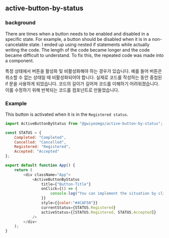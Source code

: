 ## active-button-by-status 

### background
There are times when a button needs to be enabled and disabled in a specific state.
For example, a button should be disabled when it is in a non-cancelable state.
I ended up using nested if statements while actually writing the code.
The length of the code became longer and the code became difficult to understand.
To fix this, the repeated code was made into a component.

특정 상태에서 버튼을 활성화 및 비활성화해야 하는 경우가 있습니다.
예를 들어 버튼은 취소할 수 없는 상태일 때 비활성화되어야 합니다.
실제로 코드를 작성하는 동안 중첩된 if 문을 사용하게 되었습니다.
코드의 길이가 길어져 코드를 이해하기 어려워졌습니다.
이를 수정하기 위해 반복되는 코드를 컴포넌트로 만들었습니다.


### Example

This button is activated when it is in the `Registered status`.

```javascript
import ActiveButtonByStatus from "@gwiyeomgo/active-button-by-status";

const STATUS = {
    Completed: "Completed",
    Cancelled: "Cancelled",
    Registered: "Registered",
    Accepted: "Accepted"
};

export default function App() {
    return (
        <div className="App">
            <ActiveButtonByStatus
                title={"Button-Title"}
                onClick={() => {
                    console.log("You can implement the situation by clicking the button");
                }}
                style={{color:"#4CAF50"}}
                currentStatus={STATUS.Registered}
                activeStatus={[STATUS.Registered, STATUS.Accepted]}
            />
        </div>
    );
}
```
